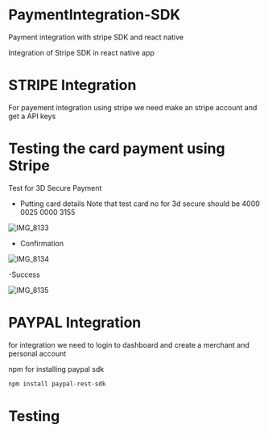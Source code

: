 # PaymentIntegration-SDK
Payment integration with stripe SDK and react native 

Integration of Stripe SDK in react native app

# STRIPE Integration

For payement integration using stripe we need make an stripe account and get a API keys 

# Testing the card payment using Stripe  

Test for 3D Secure Payment

- Putting card details
Note that test card no for 3d secure should be 4000 0025 0000 3155

![IMG_8133](https://user-images.githubusercontent.com/70954565/133964365-eb01dc13-b479-4863-b690-af098bac733d.png)

- Confirmation

![IMG_8134](https://user-images.githubusercontent.com/70954565/133964491-de5ad108-1c7a-45dd-aab2-4dc6fac529b8.png)

-Success

![IMG_8135](https://user-images.githubusercontent.com/70954565/133964512-924a024b-9a45-4445-a948-66221e872bbe.png)

# PAYPAL Integration

for integration we need to login to dashboard and create a merchant and personal account

npm for installing paypal sdk

```javascript
npm install paypal-rest-sdk 
```
# Testing

